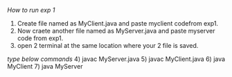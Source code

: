 *How to run exp 1*

1) Create file named as MyClient.java and paste myclient codefrom exp1.
2) Now craete another file named as MyServer.java and paste myserver code from exp1.
3) open 2 terminal at the same location where your 2 file is saved.

*type below commands*
4) javac MyServer.java
5) javac MyClient.java
6) java MyClient
7) java MyServer
